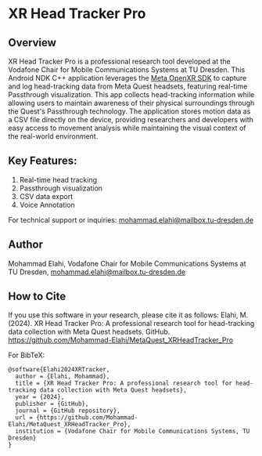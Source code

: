 
# XR Head Tracker Pro 

## Overview
XR Head Tracker Pro is a professional research tool developed at the Vodafone Chair for Mobile Communications Systems at TU Dresden. This Android NDK C++ application leverages the [Meta OpenXR SDK](https://developers.meta.com/horizon/downloads/package/oculus-openxr-mobile-sdk/) to capture and log head-tracking data from Meta Quest headsets, featuring real-time Passthrough visualization. This app collects head-tracking information while allowing users to maintain awareness of their physical surroundings through the Quest's Passthrough technology. The application stores motion data as a CSV file directly on the device, providing researchers and developers with easy access to movement analysis while maintaining the visual context of the real-world environment.

## Key Features:
1. Real-time head tracking
2. Passthrough visualization
3. CSV data export
4. Voice Annotation

For technical support or inquiries:
mohammad.elahi@mailbox.tu-dresden.de

## Author

Mohammad Elahi, Vodafone Chair for Mobile Communications Systems at TU Dresden, mohammad.elahi@mailbox.tu-dresden.de

## How to Cite

If you use this software in your research, please cite it as follows:
Elahi, M. (2024). XR Head Tracker Pro: A professional research tool for head-tracking data collection with Meta Quest headsets. GitHub. https://github.com/Mohammad-Elahi/MetaQuest_XRHeadTracker_Pro

For BibTeX:

```
@software{Elahi2024XRTracker,
  author = {Elahi, Mohammad},
  title = {XR Head Tracker Pro: A professional research tool for head-tracking data collection with Meta Quest headsets},
  year = {2024},
  publisher = {GitHub},
  journal = {GitHub repository},
  url = {https://github.com/Mohammad-Elahi/MetaQuest_XRHeadTracker_Pro},
  institution = {Vodafone Chair for Mobile Communications Systems, TU Dresden}
}

